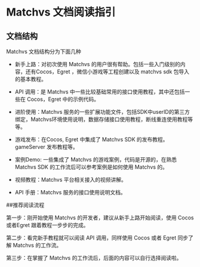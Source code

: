 # Matchvs 文档阅读指引

## 文档结构

Matchvs 文档结构分为下面几种

- 新手上路：对初次使用 Matchvs 的用户很有帮助。包括一些入门级别的内容，还有Cocos，Egret ，微信小游戏等工程创建以及 matchvs sdk 包导入的基本教程。
- API 调用：是 Matchvs 中一些比较基础常用的接口使用教程，其中还包括一些在 Cocos，Egret 中的示例代码。
- 进阶使用：Matchvs 服务的一些扩展功能文件，包括SDK中userID的第三方绑定，Matchvs环境使用说明，数据存储接口使用教程，断线重连使用教程等等。
- 游戏发布：在Cocos, Egret 中集成了 Matchvs SDK 的发布教程。gameServer 发布教程等。

- 案例Demo: 一些集成了 Matchvs 的游戏案例，代码是开源的，在熟悉 Matchvs SDK 的工作流后可以参考案例是如何使用 Matchvs 的。
- 视频教程：Matchvs 平台相关接入的视频讲解。
- API 手册：Matchvs 服务的接口使用说明文档。

##推荐阅读流程 

第一步：刚开始使用 Matchvs 的开发者，建议从新手上路开始阅读，使用 Cocos 或者Egret 跟着教程一步步的完成。

第二步：看完新手教程就可以阅读 API 调用，同样使用 Cocos 或者 Egret 同步了解 Matchvs 的工作流。

第三步：在掌握了 Matchvs 的工作流后，后面的内容可以自行选择阅读啦。